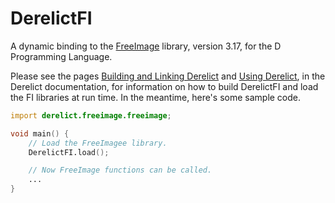 DerelictFI
==========

A dynamic binding to the [FreeImage][1] library, version 3.17, for the D Programming Language.

Please see the pages [Building and Linking Derelict][2] and [Using Derelict][3], in the Derelict documentation, for information on how to build DerelictFI and load the FI libraries at run time. In the meantime, here's some sample code.

```D
import derelict.freeimage.freeimage;

void main() {
    // Load the FreeImagee library.
    DerelictFI.load();

    // Now FreeImage functions can be called.
    ...
}
```

[1]: http://freeimage.sourceforge.net/
[2]: http://derelictorg.github.io/compiling.html
[3]: http://derelictorg.github.io/using.html
